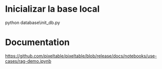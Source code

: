 # Inicializar la base local
python database\init_db.py

# Documentation
https://github.com/pixeltable/pixeltable/blob/release/docs/notebooks/use-cases/rag-demo.ipynb